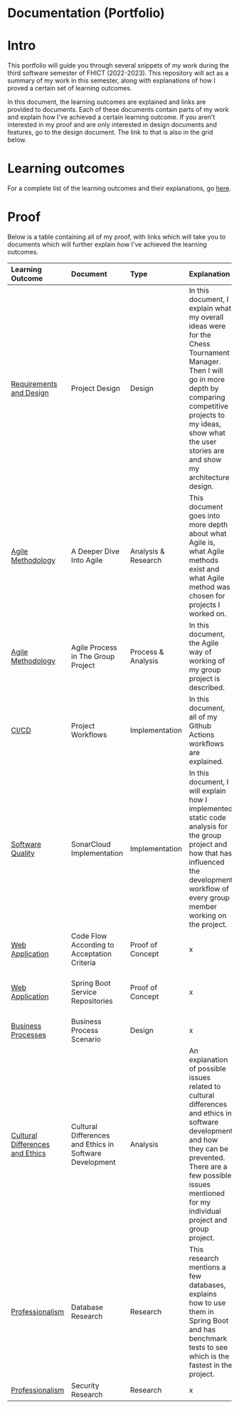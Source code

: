 # Documentation (Portfolio)

# Intro

This portfolio will guide you through several snippets of my work during the third software semester of FHICT (2022-2023). This repository will act as a summary of my work in this semester, along with explanations of how I proved a certain set of learning outcomes.

In this document, the learning outcomes are explained and links are provided to documents. Each of these documents contain parts of my work and explain how I've achieved a certain learning outcome. If you aren't interested in my proof and are only interested in design documents and features, go to the design document. The link to that is also in the grid below.

# Learning outcomes

For a complete list of the learning outcomes and their explanations, go [here](/Resources/Learning%20Outcomes.md).

# Proof

Below is a table containing all of my proof, with links which will take you to documents which will further explain how I've achieved the learning outcomes.

| Learning Outcome | Document | Type | Explanation |  Link |
|:-----------------|:---------|:-----|:------------|:-----:|
| [Requirements and Design](/Resources/Learning%20Outcomes.md#Requirements%20and%20Design) | Project Design | Design | In this document, I explain what my overall ideas were for the Chess Tournament Manager. Then I will go in more depth by comparing competitive projects to my ideas, show what the user stories are and show my architecture design. | [🔗](/Proof/Requirements%20and%20Design/Project%20Design.md) |
| [Agile Methodology](/Resources/Learning%20Outcomes.md#Agile%20Methodology) | A Deeper Dive Into Agile | Analysis & Research | This document goes into more depth about what Agile is, what Agile methods exist and what Agile method was chosen for projects I worked on. | [🔗](/Proof/Agile%20Methodology/A%20Deeper%20Dive%20Into%20Agile.md) |
| [Agile Methodology](/Resources/Learning%20Outcomes.md#Agile%20Methodology) | Agile Process in The Group Project | Process & Analysis | In this document, the Agile way of working of my group project is described. | [🔗](/Proof/Agile%20Methodology/Agile%20Process%20in%20The%20Group%20Project.md) |
| [CI/CD](/Resources/Learning%20Outcomes.md#CI%20and%20CD) | Project Workflows | Implementation | In this document, all of my Github Actions workflows are explained. | [🔗](/Proof/CI%20and%20CD/Project%20Workflows.md) |
| [Software Quality](/Resources/Learning%20Outcomes.md#Software%20Quality) | SonarCloud Implementation | Implementation | In this document, I will explain how I implemented static code analysis for the group project and how that has influenced the development workflow of every group member working on the project. | [🔗](/Proof/Software%20Quality/SonarCloud%20Implementation.md) |
| [Web Application](/Resources/Learning%20Outcomes.md#Web%20Application) | Code Flow According to Acceptation Criteria | Proof of Concept | x | [🔗](/Proof/Web%20Application/Code%20Flow%20According%20to%20Acceptation%20Criteria.md) |
| [Web Application](/Resources/Learning%20Outcomes.md#Web%20Application) | Spring Boot Service Repositories | Proof of Concept | x | [tournament-svc](https://github.com/ChessTournamentManager/tournament-svc) [player-svc](https://github.com/ChessTournamentManager/player-svc) [rank-svc](https://github.com/ChessTournamentManager/rank-svc) [match-svc](https://github.com/ChessTournamentManager/match-svc) |
| [Business Processes](/Resources/Learning%20Outcomes.md#Business%20Processes) | Business Process Scenario | Design | x | [🔗](/Proof/Business%20Processes/Business%20Process%20Scenario.md) |
| [Cultural Differences and Ethics](/Resources/Learning%20Outcomes.md#Cultural%20Differences%20and%20Ethics) | Cultural Differences and Ethics in Software Development | Analysis | An explanation of possible issues related to cultural differences and ethics in software development and how they can be prevented. There are a few possible issues mentioned for my individual project and group project. | [🔗](/Proof/Cultural%20Differences%20and%20Ethics/Cultural%20Differences%20and%20Ethics%20in%20Software%20Development.md) |
| [Professionalism](/Resources/Learning%20Outcomes.md#Professionalism) | Database Research | Research | This research mentions a few databases, explains how to use them in Spring Boot and has benchmark tests to see which is the fastest in the project. | [🔗](/Research/Database%20Research.md) |
| [Professionalism](/Resources/Learning%20Outcomes.md#Professionalism) | Security Research | Research | x | [🔗]() |
